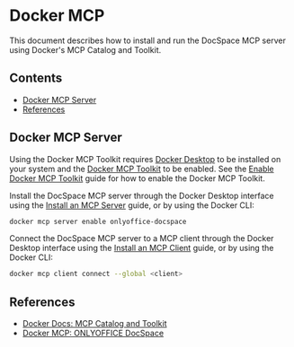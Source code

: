 # Docker MCP

This document describes how to install and run the DocSpace MCP server using
Docker's MCP Catalog and Toolkit.

## Contents

- [Docker MCP Server](#docker-mcp-server)
- [References](#references)

## Docker MCP Server

Using the Docker MCP Toolkit requires [Docker Desktop] to be installed on your
system and the [Docker MCP Toolkit] to be enabled. See the
[Enable Docker MCP Toolkit] guide for how to enable the Docker MCP Toolkit.

Install the DocSpace MCP server through the Docker Desktop interface using the
[Install an MCP Server] guide, or by using the Docker CLI:

```sh
docker mcp server enable onlyoffice-docspace
```

Connect the DocSpace MCP server to a MCP client through the Docker Desktop
interface using the [Install an MCP Client] guide, or by using the Docker CLI:

```sh
docker mcp client connect --global <client>
```

## References

- [Docker Docs: MCP Catalog and Toolkit]
- [Docker MCP: ONLYOFFICE DocSpace]

<!-- Footnotes -->

[Docker Desktop]: https://www.docker.com/products/docker-desktop/
[Docker MCP Toolkit]: https://docs.docker.com/ai/mcp-catalog-and-toolkit/toolkit/

[Enable Docker MCP Toolkit]: https://docs.docker.com/ai/mcp-catalog-and-toolkit/toolkit/#enable-docker-mcp-toolkit
[Install an MCP Server]: https://docs.docker.com/ai/mcp-catalog-and-toolkit/toolkit/#install-an-mcp-server
[Install an MCP Client]: https://docs.docker.com/ai/mcp-catalog-and-toolkit/toolkit/#install-an-mcp-client

[Docker Docs: MCP Catalog and Toolkit]: https://docs.docker.com/ai/mcp-catalog-and-toolkit/
[Docker MCP: ONLYOFFICE DocSpace]: https://hub.docker.com/mcp/server/onlyoffice-docspace/

